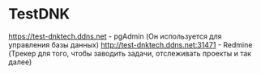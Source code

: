 # TestDNK

https://test-dnktech.ddns.net - pgAdmin (Он используется для управления базы данных)
http://test-dnktech.ddns.net:31471 - Redmine (Трекер для того, чтобы заводить задачи, отслеживать проекты и так далее)
